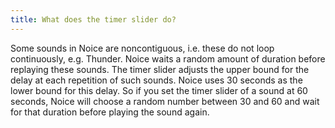 ```yaml
---
title: What does the timer slider do?
---
```


Some sounds in Noice are noncontiguous, i.e. these do not loop continuously,
e.g. Thunder. Noice waits a random amount of duration before replaying these
sounds. The timer slider adjusts the upper bound for the delay at each
repetition of such sounds. Noice uses 30 seconds as the lower bound for this
delay. So if you set the timer slider of a sound at 60 seconds, Noice will
choose a random number between 30 and 60 and wait for that duration before
playing the sound again.
